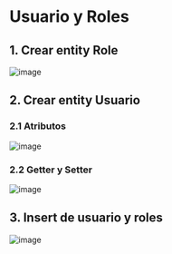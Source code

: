 # Usuario y Roles

## 1. Crear entity Role

![image](https://github.com/crodrigr/spring-boot-angular-confenalco/assets/31961588/970d7e93-0c26-4795-ae4e-f0c94fea4d87)

## 2. Crear entity Usuario

### 2.1 Atributos
![image](https://github.com/crodrigr/spring-boot-angular-confenalco/assets/31961588/488f355e-6bd4-47fb-ad7c-c0716da7d5e9)

### 2.2 Getter y Setter

![image](https://github.com/crodrigr/spring-boot-angular-confenalco/assets/31961588/72cbe6e0-fb77-4878-a61b-87cf37a844ed)

## 3. Insert de usuario y roles

![image](https://github.com/crodrigr/spring-boot-angular-confenalco/assets/31961588/52fdd256-c60e-4cf8-8e36-7b0f383dd574)
